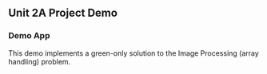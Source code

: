 ## Unit 2A Project Demo

### Demo App

This demo implements a green-only solution to the Image Processing (array handling) problem.
